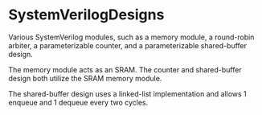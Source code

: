 # SystemVerilogDesigns
Various SystemVerilog modules, such as a memory module, a round-robin arbiter, a parameterizable counter, and a parameterizable shared-buffer design.

The memory module acts as an SRAM.
The counter and shared-buffer design both utilize the SRAM memory module.

The shared-buffer design uses a linked-list implementation and allows 1 enqueue and 1 dequeue every two cycles.

